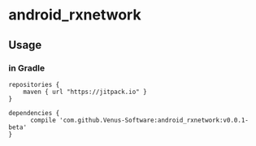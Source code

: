 # android_rxnetwork

## Usage

### in Gradle
~~~
repositories {
    maven { url "https://jitpack.io" }
}
~~~
~~~
dependencies {
	  compile 'com.github.Venus-Software:android_rxnetwork:v0.0.1-beta'
}
~~~
